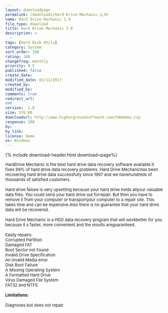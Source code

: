 ```yaml
---
layout: downloadpage
permalink: /downloads/Hard-Drive-Mechanic-1,0/
name: Hard Drive Mechanic 1.0
file_type: download
title: Hard Drive Mechanic 1.0
description: >-
  -
tags: [Hard Disk Utils]
category: System
sort_order: 100
rating: 100
changefreq: monthly
priority: 0.5
published: false
create_date:
modified_date: 03/11/2017
created_by:
modified_by:
comments: true
redirect_url:
###
version:  1.0
size: 576 KB
downloadurl: http://www.highergroundsoftware.com/hdmdemo.zip
response: 200
by:
by_link:
license: Demo
os: Windows
---
```


{% include download-header.html download=page%}

<p style="fix-download-text !important">
<p><font size="2"><p>HardDrive Mechanic is the best hard drive data recovery software available.It fixes 99% of hard drive data recovery problems. Hard Drive Mechanichas been recovering hard drive data successfully since 1997 and we havehundreds of thousands of satisfied customers.<br />
<br />
Hard drive failure is very upsetting because your hard drive holds allyour valuable data files. You could send your hard drive out forrepair. But then you have to remove it from your computer or transportyour computer to a repair site. This takes time and can be expensive.Also there is no guarantee that your hard drive data will be recovered.<br />
<br />
Hard Drive Mechanic is a HDD data recovery program that will workbetter for you because it s faster, more convenient and the results areguaranteed.<br />
<br />
Easily repairs:<br />
Corrupted Partition <br />
Damaged FAT <br />
Boot Sector not Found <br />
Invalid Drive Specification <br />
An Invalid Media error <br />
Disk Boot Failure <br />
A Missing Operating System <br />
A Formatted Hard Drive <br />
Virus Damaged File System <br />
FAT32 and NTFS <br />
<br />
<span><strong>Limitations:</strong></span><br />
<br />
Diagnoses but does not repair.</p></p></p>
